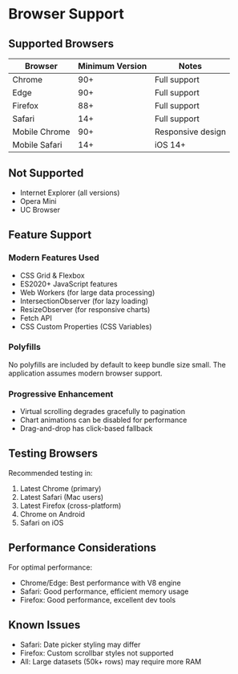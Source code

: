 # Browser Support

## Supported Browsers

| Browser | Minimum Version | Notes |
|---------|----------------|-------|
| Chrome | 90+ | Full support |
| Edge | 90+ | Full support |
| Firefox | 88+ | Full support |
| Safari | 14+ | Full support |
| Mobile Chrome | 90+ | Responsive design |
| Mobile Safari | 14+ | iOS 14+ |

## Not Supported

- Internet Explorer (all versions)
- Opera Mini
- UC Browser

## Feature Support

### Modern Features Used
- CSS Grid & Flexbox
- ES2020+ JavaScript features
- Web Workers (for large data processing)
- IntersectionObserver (for lazy loading)
- ResizeObserver (for responsive charts)
- Fetch API
- CSS Custom Properties (CSS Variables)

### Polyfills

No polyfills are included by default to keep bundle size small. The application assumes modern browser support.

### Progressive Enhancement

- Virtual scrolling degrades gracefully to pagination
- Chart animations can be disabled for performance
- Drag-and-drop has click-based fallback

## Testing Browsers

Recommended testing in:
1. Latest Chrome (primary)
2. Latest Safari (Mac users)
3. Latest Firefox (cross-platform)
4. Chrome on Android
5. Safari on iOS

## Performance Considerations

For optimal performance:
- Chrome/Edge: Best performance with V8 engine
- Safari: Good performance, efficient memory usage
- Firefox: Good performance, excellent dev tools

## Known Issues

- Safari: Date picker styling may differ
- Firefox: Custom scrollbar styles not supported
- All: Large datasets (50k+ rows) may require more RAM